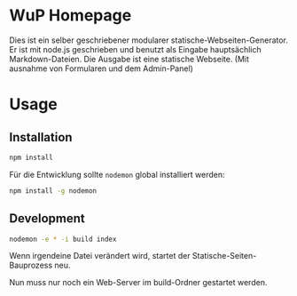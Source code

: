 # WuP Homepage

Dies ist ein selber geschriebener modularer statische-Webseiten-Generator. Er ist mit node.js geschrieben und benutzt als Eingabe hauptsächlich Markdown-Dateien. Die Ausgabe ist eine statische Webseite. (Mit ausnahme von Formularen und dem Admin-Panel)

# Usage

## Installation

```bash
npm install
```

Für die Entwicklung sollte `nodemon` global installiert werden:

```bash
npm install -g nodemon
```

## Development

```bash
nodemon -e * -i build index
```

Wenn irgendeine Datei verändert wird, startet der Statische-Seiten-Bauprozess neu.

Nun muss nur noch ein Web-Server im build-Ordner gestartet werden.
